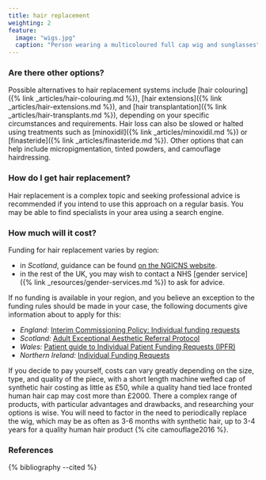 ```yaml
---
title: hair replacement
weighting: 2
feature:
  image: "wigs.jpg"
  caption: "Person wearing a multicoloured full cap wig and sunglasses"
---
```


### Are there other options?

Possible alternatives to hair replacement systems include [hair colouring]({% link _articles/hair-colouring.md %}), [hair extensions]({% link _articles/hair-extensions.md %}), and [hair transplantation]({% link _articles/hair-transplants.md %}), depending on your specific circumstances and requirements. Hair loss can also be slowed or halted using treatments such as [minoxidil]({% link _articles/minoxidil.md %}) or [finasteride]({% link _articles/finasteride.md %}). Other options that can help include micropigmentation, tinted powders, and camouflage hairdressing.

### How do I get hair replacement?

Hair replacement is a complex topic and seeking professional advice is recommended if you intend to use this approach on a regular basis. You may be able to find specialists in your area using a search engine.

### How much will it cost?

Funding for hair replacement varies by region:

- in *Scotland*, guidance can be found [on the NGICNS website](https://www.ngicns.scot.nhs.uk/wigs/).
- in the rest of the UK, you may wish to contact a NHS [gender service]({% link _resources/gender-services.md %}) to ask for advice.

If no funding is available in your region, and you believe an exception to the funding rules should be made in your case, the following documents give information about to apply for this:

- *England:* [Interim Commissioning Policy: Individual funding requests](https://www.england.nhs.uk/commissioning/wp-content/uploads/sites/12/2016/08/cp-03.pdf)
- *Scotland:* [Adult Exceptional Aesthetic Referral Protocol](https://www.publications.scot.nhs.uk/files/cmo-2019-05.pdf)
- *Wales:* [Patient guide to Individual Patient Funding Requests (IPFR)](https://whssc.nhs.wales/about-us/what-we-do/what-we-do-document/3-aw-ipfr-patient-leaflet-november-2019/)
- *Northern Ireland:* [Individual Funding Requests](https://online.hscni.net/our-work/ifrs/) 

If you decide to pay yourself, costs can vary greatly depending on the size, type, and quality of the piece, with a short length machine wefted cap of synthetic hair costing as little as £50, while a quality hand tied lace fronted human hair cap may cost more than £2000. There a complex range of products, with particular advantages and drawbacks, and researching your options is wise. You will need to factor in the need to periodically replace the wig, which may be as often as 3-6 months with synthetic hair, up to 3-4 years for a quality human hair product {% cite camouflage2016 %}.

### References

{% bibliography --cited %}
